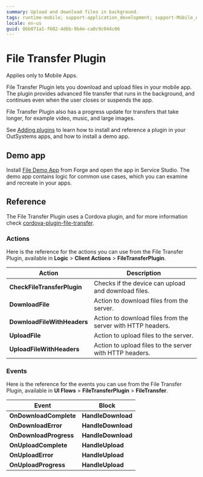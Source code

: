 ```yaml
---
summary: Upload and download files in background.
tags: runtime-mobile; support-application_development; support-Mobile_Apps;
locale: en-us
guid: 0bb071a1-f602-4d6b-9b4e-ca0c9c044c06
---
```


# File Transfer Plugin

<div class="info" markdown="1">

Applies only to Mobile Apps.

</div>

File Transfer Plugin lets you download and upload files in your mobile app. The plugin provides advanced file transfer that runs in the background, and continues even when the user closes or suspends the app.

File Transfer Plugin also has a progress update for transfers that take longer, for example video, music, and large images.

<div class="info" markdown="1">

See [Adding plugins](../intro.md#adding-plugins) to learn how to install and reference a plugin in your OutSystems apps, and how to install a demo app.

</div>

## Demo app

Install [File Demo App](https://www.outsystems.com/forge/component-overview/10011/file-sample-app) from Forge and open the app in Service Studio. The demo app contains logic for common use cases, which you can examine and recreate in your apps.

## Reference

The File Transfer Plugin uses a Cordova plugin, and for more information check [cordova-plugin-file-transfer](https://github.com/apache/cordova-plugin-file-transfer).

### Actions

Here is the reference for the actions you can use from the File Transfer Plugin, available in **Logic** > **Client Actions** > **FileTransferPlugin**.

| Action                      | Description                                                 |
| --------------------------- | ----------------------------------------------------------- |
| **CheckFileTransferPlugin** | Checks if the device can upload and download files.         |
| **DownloadFile**            | Action to download files from the server.                   |
| **DownloadFileWithHeaders** | Action to download files from the server with HTTP headers. |
| **UploadFile**              | Action to upload files to the server.                       |
| **UploadFileWithHeaders**   | Action to upload files to the server with HTTP headers.     |

### Events

Here is the reference for the events you can use from the File Transfer Plugin, available in **UI Flows** > **FileTransferPlugin** > **FileTransfer**.

| Event                  | Block              |
| ---------------------- | ------------------ |
| **OnDownloadComplete** | **HandleDownload** |
| **OnDownloadError**    | **HandleDownload** |
| **OnDownloadProgress** | **HandleDownload** |
| **OnUploadComplete**   | **HandleUpload**   |
| **OnUploadError**      | **HandleUpload**   |
| **OnUploadProgress**   | **HandleUpload**   |
